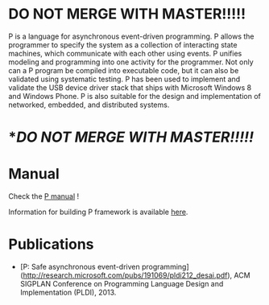 DO NOT MERGE WITH MASTER!!!!!
===============================


P is a language for asynchronous event-driven programming. P allows the programmer to specify the system as a collection of interacting state machines, which communicate with each other using events. P unifies modeling and programming into one activity for the programmer. Not only can a P program be compiled into executable code, but it can also be validated using systematic testing. P has been used to implement and validate the USB device driver stack that ships with Microsoft Windows 8 and Windows Phone. P is also suitable for the design and implementation of networked, embedded, and distributed systems.


************DO NOT MERGE WITH MASTER!!!!!***********
====================================================

Manual
=========

Check the [P manual](https://github.com/p-org/P/blob/master/Doc/Manual/pmanual.pdf) !

Information for building P framework is available [here](https://github.com/p-org/P/wiki).

Publications
==========================================================

- [P: Safe asynchronous event-driven programming] (http://research.microsoft.com/pubs/191069/pldi212_desai.pdf), ACM SIGPLAN Conference on Programming Language Design and Implementation (PLDI), 2013.

